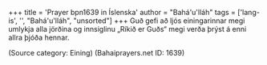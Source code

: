 +++
title = 'Prayer bpn1639 in Íslenska'
author = "Bahá'u'lláh"
tags = ['lang-is', '', "Bahá'u'lláh", "unsorted"]
+++
Guð gefi að ljós einingarinnar megi umlykja alla jörðina og innsiglinu „Ríkið er Guðs“ megi verða þrýst á enni allra þjóða hennar.

(Source category: Eining)
(Bahaiprayers.net ID: 1639)
